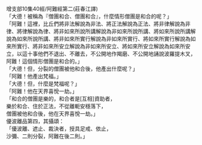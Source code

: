 增支部10集40經/阿難經第二(莊春江譯)  
「大德！被稱為『僧團和合、僧團和合』，什麼情形僧團是和合的呢？」  
「阿難！這裡，比丘們將非法解說為非法、將正法解說為正法、將非律解說為非律、將律解說為律、將非如來所說所講解說為非如來所說所講、將如來所說所講解說為如來所說所講、將非如來所實行解說為非如來所實行、將如來所實行解說為如來所實行、將非如來所安立解說為非如來所安立、將如來所安立解說為如來所安立，以這十事他們不退出、不離去，不公開地作羯磨、不公開地誦說波羅提木叉，阿難！這個情形僧團是和合的。」  
「大德！但，分裂的僧團被他和合後，他產出什麼呢？」  
「阿難！他產出梵福。」  
「大德！但，什麼是梵福呢？」  
「阿難！他在天界喜悅一劫。」  
「和合的僧團是樂的，和合者是[互相]資助者，  
樂於和合、住於正法，不從離軛安穩落下，  
僧團被他和合後，他在天界喜悅一劫。」  
優波離品第四，其攝頌：  
「優波離、遮止、裁決者，授具足戒、依止，  
沙彌、二則分裂，阿難在後二則。」  
  
  

